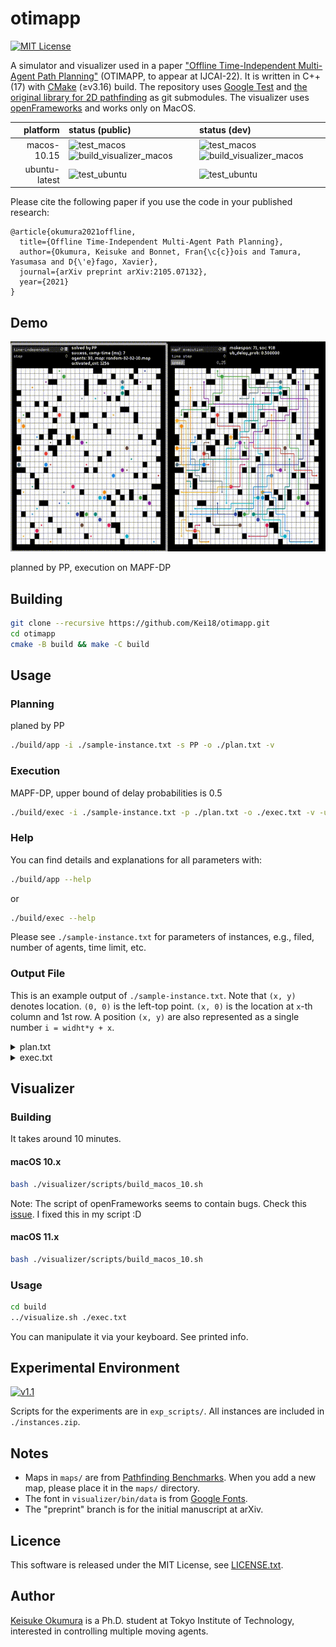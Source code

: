 otimapp
===
[![MIT License](http://img.shields.io/badge/license-MIT-blue.svg?style=flat)](LICENSE)

A simulator and visualizer used in a paper ["Offline Time-Independent Multi-Agent Path Planning"](https://kei18.github.io/otimapp/) (OTIMAPP, to appear at IJCAI-22).
It is written in C++(17) with [CMake](https://cmake.org/) (≥v3.16) build.
The repository uses [Google Test](https://github.com/google/googletest) and [the original library for 2D pathfinding](https://github.com/Kei18/grid-pathfinding) as git submodules.
The visualizer uses [openFrameworks](https://openframeworks.cc) and works only on MacOS.


| platform | status (public) | status (dev) |
| ---: | :--- |:--- |
| macos-10.15 | ![test_macos](https://github.com/Kei18/otimapp/workflows/test_macos/badge.svg?branch=public) ![build_visualizer_macos](https://github.com/Kei18/otimapp/workflows/build_visualizer_macos/badge.svg?branch=public) | ![test_macos](https://github.com/Kei18/otimapp/workflows/test_macos/badge.svg?branch=dev) ![build_visualizer_macos](https://github.com/Kei18/otimapp/workflows/build_visualizer_macos/badge.svg?branch=dev) |
| ubuntu-latest | ![test_ubuntu](https://github.com/Kei18/otimapp/workflows/test_ubuntu/badge.svg?branch=public) | ![test_ubuntu](https://github.com/Kei18/otimapp/workflows/test_ubuntu/badge.svg?branch=dev) |


Please cite the following paper if you use the code in your published research:
```
@article{okumura2021offline,
  title={Offline Time-Independent Multi-Agent Path Planning},
  author={Okumura, Keisuke and Bonnet, Fran{\c{c}}ois and Tamura, Yasumasa and D{\'e}fago, Xavier},
  journal={arXiv preprint arXiv:2105.07132},
  year={2021}
}
```


## Demo
![100 agents in arena](./assets/demo.gif)

planned by PP, execution on MAPF-DP

## Building

```sh
git clone --recursive https://github.com/Kei18/otimapp.git
cd otimapp
cmake -B build && make -C build
```

## Usage
### Planning
planed by PP
```sh
./build/app -i ./sample-instance.txt -s PP -o ./plan.txt -v
```

### Execution
MAPF-DP, upper bound of delay probabilities is 0.5
```sh
./build/exec -i ./sample-instance.txt -p ./plan.txt -o ./exec.txt -v -u 0.5
```

### Help
You can find details and explanations for all parameters with:
```sh
./build/app --help
```
or
```sh
./build/exec --help
```

Please see `./sample-instance.txt` for parameters of instances, e.g., filed, number of agents, time limit, etc.

### Output File

This is an example output of `./sample-instance.txt`.
Note that `(x, y)` denotes location.
`(0, 0)` is the left-top point.
`(x, 0)` is the location at `x`-th column and 1st row.
A position `(x, y)` are also represented as a single number `i = widht*y + x`.

<details><summary>plan.txt</summary>

```txt
instance=../instances/sample.txt
agents=100
map_file=arena.map
seed=1
solver=PrioritizedPlanning
solved=1
unsolvable=0
comp_time=97
starts=(32,21),(40,4),(20,22),[...]
goals=(10,16),(30,21),(11,42),[...]
sum-of-path-length:3401
plan=
0:1061,1012,963,[...]
1:236,285,334,[...]
[...]
```

</details>

<details><summary>exec.txt</summary>

```txt
// log from ./plan.txt
---
(copy of plan.txt)
---
// exec result
---
problem_name=MAPF_DP
plan=./plan.txt
ub_delay_prob=0.5
delay_probs=0.274407,0.296422,[...]
exec_succeed=1
exec_seed=0
emulation_time=3
activate_cnts=7158
makespan=106
soc=5022
result=
0:(32,21),(40,4),(20,22),[...]
1:(32,20),(40,5),(20,22),[..]
[...]
```

</details>

## Visualizer

### Building
It takes around 10 minutes.

#### macOS 10.x
```sh
bash ./visualizer/scripts/build_macos_10.sh
```

Note: The script of openFrameworks seems to contain bugs. Check this [issue](https://github.com/openframeworks/openFrameworks/issues/6623). I fixed this in my script :D

#### macOS 11.x
```sh
bash ./visualizer/scripts/build_macos_10.sh
```

### Usage
```sh
cd build
../visualize.sh ./exec.txt
```

You can manipulate it via your keyboard. See printed info.


## Experimental Environment
[![v1.1](https://img.shields.io/badge/tag-v1.1-blue.svg?style=flat)](https://github.com/Kei18/otimapp/releases/tag/v1.1)

Scripts for the experiments are in `exp_scripts/`.
All instances are included in `./instances.zip`.

## Notes
- Maps in `maps/` are from [Pathfinding Benchmarks](https://movingai.com/benchmarks/).
  When you add a new map, please place it in the `maps/` directory.
- The font in `visualizer/bin/data` is from [Google Fonts](https://fonts.google.com/).
- The "preprint" branch is for the initial manuscript at arXiv.

## Licence
This software is released under the MIT License, see [LICENSE.txt](LICENCE.txt).

## Author
[Keisuke Okumura](https://kei18.github.io) is a Ph.D. student at Tokyo Institute of Technology, interested in controlling multiple moving agents.
